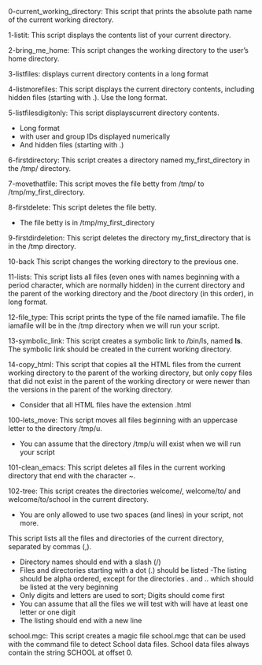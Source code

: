 0-current_working_directory: This script that prints the absolute path name of the current working directory.

1-listit: This script displays the contents list of your current directory.

2-bring_me_home: This script changes the working directory to the user’s home directory.

3-listfiles: displays current directory contents in a long format

4-listmorefiles: This script displays the current directory contents, including hidden files (starting with .). Use the long format.
   
5-listfilesdigitonly: This script displayscurrent directory contents.
- Long format
- with user and group IDs displayed numerically
- And hidden files (starting with .)
   
6-firstdirectory: This script creates a directory named my_first_directory in the /tmp/ directory.

7-movethatfile: This script moves the file betty from /tmp/ to /tmp/my_first_directory.


8-firstdelete: This script deletes the file betty.
- The file betty is in /tmp/my_first_directory

   
9-firstdirdeletion: This script deletes the directory my_first_directory that is in the /tmp directory.
   

10-back This script changes the working directory to the previous one.


   

11-lists: This script lists all files (even ones with names beginning with a period character, which are normally hidden) in the current directory and the parent of the working directory and the /boot directory (in this order), in long format.
   

12-file_type: This script prints the type of the file named iamafile. The file iamafile will be in the /tmp directory when we will run your script.

13-symbolic_link: This script creates a symbolic link to /bin/ls, named __ls__. The symbolic link should be created in the current working directory.
   
14-copy_html: This script that copies all the HTML files from the current working directory to the parent of the working directory, but only copy files that did not exist in the parent of the working directory or were newer than the versions in the parent of the working directory.
- Consider that all HTML files have the extension .html
   

100-lets_move: This script moves all files beginning with an uppercase letter to the directory /tmp/u.
- You can assume that the directory /tmp/u will exist when we will run your script



101-clean_emacs: This script deletes all files in the current working directory that end with the character ~.
   
102-tree: This script creates the directories welcome/, welcome/to/ and welcome/to/school in the current directory.
- You are only allowed to use two spaces (and lines) in your script, not more.
   
This script lists all the files and directories of the current directory, separated by commas (,).
- Directory names should end with a slash (/)
- Files and directories starting with a dot (.) should be listed
-The listing should be alpha ordered, except for the directories . and .. which should be listed at the very   beginning
- Only digits and letters are used to sort; Digits should come first
- You can assume that all the files we will test with will have at least one letter or one digit
- The listing should end with a new line
   
school.mgc: This script creates a magic file school.mgc that can be used with the command file to detect School data files. School data files always contain the string SCHOOL at offset 0.